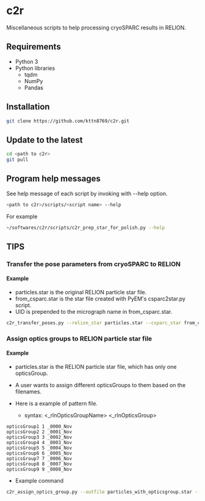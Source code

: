 # c2r
Miscellaneous scripts to help processing cryoSPARC results in RELION.

## Requirements
* Python 3
* Python libraries
  * tqdm
  * NumPy
  * Pandas

## Installation
```bash
git clone https://github.com/kttn8769/c2r.git
```

## Update to the latest
```bash
cd <path to c2r>
git pull
```

## Program help messages
See help message of each script by invoking with --help option.
```bash
<path to c2r>/scripts/<script name> --help
```

For example
```bash
~/softwares/c2r/scripts/c2r_prep_star_for_polish.py --help
```

## TIPS
### Transfer the pose parameters from cryoSPARC to RELION
#### Example
* particles.star is the original RELION particle star file.
* from_csparc.star is the star file created with PyEM's csparc2star.py script.
* UID is prepended to the micrograph name in from_csparc.star.
```bash
c2r_transfer_poses.py --relion_star particles.star --csparc_star from_csparc.star --out_star from_csparc_c2r.star --csparc_remove_uid
```

### Assign optics groups to RELION particle star file
#### Example
* particles.star is the RELION particle star file, which has only one opticsGroup.
* A user wants to assign different opticsGroups to them based on the filenames.

* Here is a example of pattern file.
  * syntax: <_rlnOpticsGroupName> <_rlnOpticsGroup> <File name pattern>
```
opticsGroup1 1 _0000_Nov
opticsGroup2 2 _0001_Nov
opticsGroup3 3 _0002_Nov
opticsGroup4 4 _0003_Nov
opticsGroup5 5 _0004_Nov
opticsGroup6 6 _0005_Nov
opticsGroup7 7 _0006_Nov
opticsGroup8 8 _0007_Nov
opticsGroup9 9 _0008_Nov
```
 
* Example command
```bash
c2r_assign_optics_group.py --outfile particles_with_opticsgroup.star --infile particles.star --pattern_file optics_pattern.txt
```
